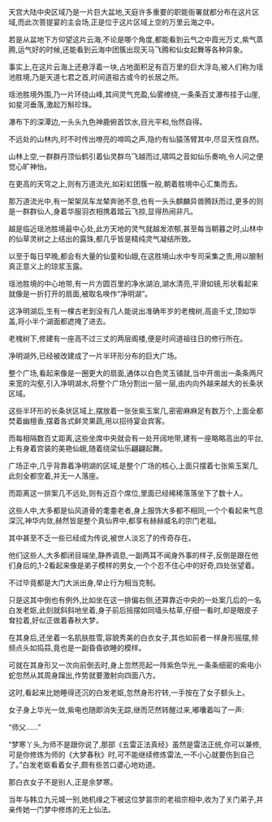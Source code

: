 
天宫大陆中央区域乃是一片巨大盆地,天庭许多重要的职能衙署就都分布在这片区域,而此次菩提宴的主会场,正是位于这片区域上空的万里云海之中。

若是从盆地下方仰望这片云海,不论是哪个角度,都能看到云气之中霞光万丈,紫气蒸腾,运气好的时候,还能看到云海中团簇出现天马飞腾和仙女起舞等各种异象。

事实上,在这片云海上还悬浮着一块,占地面积足有百万里的巨大浮岛,被人们称为瑶池胜境,乃是天道七君之首,时间道祖古或今的长居之所。

瑶池胜境外围,乃一片环绕山峰,其间灵气充盈,仙雾缭绕,一条条百丈瀑布挂于山崖,如星河垂落,激起万斛珍珠。

瀑布下的深潭边,一头头九色神鹿俯首饮水,目光平和,怡然自得。

不远处的山林内,时不时传出嘹亮的啼鸣之声,隐约有仙猿荡臂其中,尽显天性自然。

山林上空,一群群丹顶仙鹤引着仙灵群鸟飞越而过,啸鸣之音如仙乐奏响,令人问之便觉心旷神怡。

在更高的天穹之上,则有万道流光,如彩虹团簇一般,朝着胜境中心汇集而去。

那万道流光中,有一架架凤车龙辇奔驰不息,也有一头头麒麟异兽腾跃而过,更多的则是一群群仙人,身着华服羽衣相携着踏云飞掠,显得热闹非凡。

越是临近瑶池胜境最中心处,此方天地的灵气就越发浓郁,甚至每当朝暮之时,山林中的仙草灵树之上结出的露珠,都几乎皆是精纯灵气凝结所致。

以至于每日早晚,都会有大量的仙童和仙娥,在这胜境山水中专司采集之责,用以酿制真正意义上的琼浆玉露。

瑶池胜境的中心地带,有一片方圆百里的净水湖泊,湖水清亮,平滑如镜,形状看起来就像是一折打开的扇面,被取名唤作“净明湖”。

这净明湖后,生有一棵古老到没有几人能说出准确年岁的老槐树,高逾千丈,顶如华盖,将小半个湖面都遮掩了进去。

老槐树下,修建有一座高不过三丈的两层阁楼,便是时间道祖往日的修行所在。

净明湖外,已经被改建成了一片半环形分布的巨大广场。

整个广场,看起来像是一圈更大的扇面,通体以白色灵玉铺就,当中开凿出一条条两尺来宽的沟壑,引入净明湖水,将整个广场分割出一层一层,由内向外越来越大的长条状区域。

这些半环形的长条状区域上,摆放着一张张紫玉案几,密密麻麻足有数万个,上面全都焚着幽檀香,摆着各式鲜灵果蔬,用以招待宴会宾客。

而每相隔数百丈距离,这些坐席中央就会有一处开阔地带,建有一座略略高出的平台,上有身着宫装的美艳仙娥,随着绕梁仙乐翩翩起舞。

广场正中,几乎背靠着净明湖的区域,是整个广场的核心,上面只摆着七张紫玉案几,此刻全都空着,并无一人落座。

而距离这一排案几不远处,则有近百个席位,里面已经稀稀落落坐下了数十人。

这些人中,大多都是仙风道骨的耄耋老者,身上服饰大多都不相同,一个个看起来气息深沉,神华内敛,赫然皆是整个真仙界中,都享有赫赫威名的宗门老祖。

其中甚至不乏一些已经成为传说,被世人淡忘了的传奇存在。

他们这些人,大多都闭目端坐,静养调息,一副两耳不闻身外事的样子,反倒是跟在他们身后的,1-2看起来像是弟子模样的男女,一个个忍不住心中的好奇,四处张望着。

不过毕竟都是大门大派出身,举止行为相当克制。

只是这其中倒也有例外,比如坐在这一排偏右侧,还算靠近中央的一处案几后的一名白发老妪,此刻就斜斜地坐着,身子前后摇摆如同墙头枯草,仔细一看时,却是眼皮子耷拉着,好似正做着春秋大梦。

在其身后,还坐着一名肌肤胜雪,容貌秀美的白衣女子,其也如前者一样身形摇摆,频频点头如捣蒜,竟也是一副昏昏欲睡的模样。

可就在其身形又一次向前倒去时,身上忽然亮起一阵紫色华光,一条条细密的紫电小蛇忽然从其周身蹿出,作势就要激射向四面八方。

这时,看起来比她睡得还沉的白发老妪,忽然身形拧转,一手按在了女子额头上。

女子身上华光一敛,紫电也随即消失无踪,继而茫然转醒过来,嘟囔着叫了一声:

“师父……”

“梦寒丫头,为师不是跟你说了,那部《五雷正法真经》虽然是雷法正统,你可以兼修,可是你修炼为师的《大梦春秋》时,可不能继续修炼雷法,一不小心就要伤到自己了。”白发老妪看着女子,颇有些苦口婆心地劝道。

那白衣女子不是别人,正是余梦寒。

当年与韩立九元城一别,她机缘之下被这位梦昙宗的老祖宗相中,收为了关门弟子,并亲传她一门梦中修炼的无上仙法。